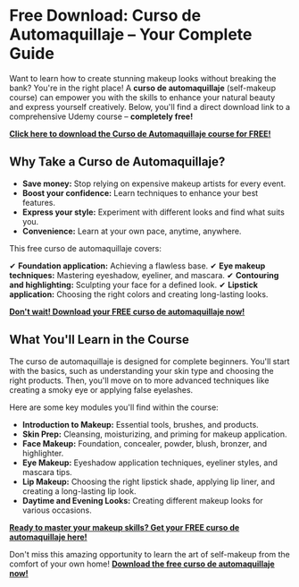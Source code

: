 # Free Download: Curso de Automaquillaje – Your Complete Guide

Want to learn how to create stunning makeup looks without breaking the bank? You're in the right place! A **curso de automaquillaje** (self-makeup course) can empower you with the skills to enhance your natural beauty and express yourself creatively. Below, you'll find a direct download link to a comprehensive Udemy course – **completely free!**

[**Click here to download the Curso de Automaquillaje course for FREE!**](https://udemywork.com/curso-de-automaquillaje)

## Why Take a Curso de Automaquillaje?

*   **Save money:** Stop relying on expensive makeup artists for every event.
*   **Boost your confidence:** Learn techniques to enhance your best features.
*   **Express your style:** Experiment with different looks and find what suits you.
*   **Convenience:** Learn at your own pace, anytime, anywhere.

This free curso de automaquillaje covers:

✔ **Foundation application:** Achieving a flawless base.
✔ **Eye makeup techniques:** Mastering eyeshadow, eyeliner, and mascara.
✔ **Contouring and highlighting:** Sculpting your face for a defined look.
✔ **Lipstick application:** Choosing the right colors and creating long-lasting looks.

[**Don't wait! Download your FREE curso de automaquillaje now!**](https://udemywork.com/curso-de-automaquillaje)

## What You'll Learn in the Course

The curso de automaquillaje is designed for complete beginners. You'll start with the basics, such as understanding your skin type and choosing the right products. Then, you'll move on to more advanced techniques like creating a smoky eye or applying false eyelashes.

Here are some key modules you'll find within the course:

*   **Introduction to Makeup:** Essential tools, brushes, and products.
*   **Skin Prep:** Cleansing, moisturizing, and priming for makeup application.
*   **Face Makeup:** Foundation, concealer, powder, blush, bronzer, and highlighter.
*   **Eye Makeup:** Eyeshadow application techniques, eyeliner styles, and mascara tips.
*   **Lip Makeup:** Choosing the right lipstick shade, applying lip liner, and creating a long-lasting lip look.
*   **Daytime and Evening Looks:** Creating different makeup looks for various occasions.

[**Ready to master your makeup skills? Get your FREE curso de automaquillaje here!**](https://udemywork.com/curso-de-automaquillaje)

Don't miss this amazing opportunity to learn the art of self-makeup from the comfort of your own home! **[Download the free curso de automaquillaje now!](https://udemywork.com/curso-de-automaquillaje)**
